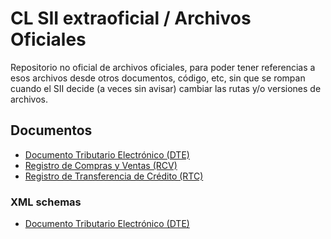 # CL SII extraoficial / Archivos Oficiales

Repositorio no oficial de archivos oficiales, para poder tener referencias a esos archivos desde
otros documentos, código, etc, sin que se rompan cuando el SII decide (a veces sin avisar) cambiar
las rutas y/o versiones de archivos.


## Documentos

- [Documento Tributario Electrónico (DTE)](src/docs/dte/README.md)
- [Registro de Compras y Ventas (RCV)](src/docs/rcv/README.md)
- [Registro de Transferencia de Crédito (RTC)](src/docs/rtc/README.md)

### XML schemas

- [Documento Tributario Electrónico (DTE)](src/code/dte/README.md)

